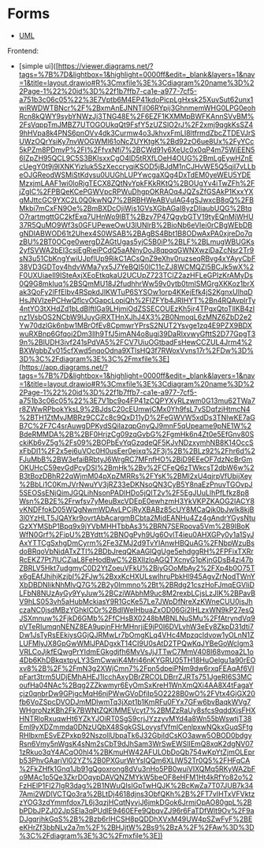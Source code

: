 # Forms


* [UML](https://app.diagrams.net/#G1JXuAXMNN9mEcxNOUTcEFDqTYHGNWh4zM#%7B%22pageId%22%3A%223Fit1MjcEK7-9_YUJuVB%22%7D)

Frontend: 
* [simple ui]([https://viewer.diagrams.net/?tags=%7B%7D&lightbox=1&highlight=0000ff&edit=_blank&layers=1&nav=1&title=layout.drawio#R%3Cmxfile%3E%3Cdiagram%20name%3D%22Page-1%22%20id%3D%22f1b7ffb7-ca1e-a977-7cf5-a751b3c06c05%22%3E7Vptb6M4EP41kdoPicpLgHxsk25XuvSut62unx1wiRWDWTBNcr%2F%2BxmAnEJNNTiI06RYpij3GhnmemWHG0LPG0eohRcn8kQWY9sybYNWzJj3TNG48E%2F6EZF1KXMMpBWFKAnnSVvBM%2FsVqppTmJMBZ7UTOGOUkqQt9FsfY5zUZSlO2rJ%2F2xmj9qgkKsSZ49hHVpa8k4PNS6pnOVv4dk3Curmw4o3JkhvxFmLI8ltfrmdZbcZTDEVJrSUWzOQrYsiKy7nvWOGWMl61oNcZUYKtgK%2Bd92zO6ue8Ux%2FyYCc5kPZm8PDmvP%2FI%2FfvxNfi7%2BCWd91y6XeUc0x0qP4m75WiEEN56IZpZH95QCL9C5S3BKIsxxCgO4lD5tRXfLOeH4OUG%2BmLgEywHZnEcUegY0t9j9lXNKYizluk5SzXeccryqiKSOD5jBJdM1nCJHvWE5Q5qjI7vLLbeOJGReodWSMiStKdysu0UUGhLUPYwcgaXQg4DxTdEM0yeWEU5YDEMzxjmLAAF1wi0loRjgTECX8ZQtNvYpkFKkRKtQ%2BOUgYv4iTwZFh%2FjZgIC%2FPBQeKCePGWVpcRPWuDhgpOKRAOq4JQZsZfGSAkP1KxxYXgMJttcGC9YXC2L0Q0kwNQ7%2BRBHWeABVuIAG4gSJwxcB8qQ%2FBMkbi7mCxFN9Oe%2BmBXDcOjiWjs1GVsXGbAGaI8yzDIiaubUQG%2BtqO7rartmgttGC2kfExq7UHnWo9lBT%2Bzv7P47QgvbGTV19tyEQnMjWHU37R5QuMO9Wf3s0GFUPeweOwU3lUNlrB%2BioNb6eVIei0rCBgWEbDBgNDIABWOD61t2Uhex4S0WSAB%2BAgBS4Bbt1B8ODwAxPA0xjreDo7qzBU%2BT0OCge0wergDZAGtUgas5yjC5B0iP%2BLF%2BLmugWBUGKs2yfSVWA2bEl3csjEgRieiPCdQ5aANnyDoJ8qpqqGWNXwziDaZcNsr2Tr9sN3u51CbKngYwiUJpfIUp9RikC1ACsQnZ9eXhv0ruzseqRBvg4xYAyyCbF38VD3GDToy4hdvWMa7yx5J7YeBQI50lC11cZJ8WCMQZI5BCJk5wX%2F0UXUiaeIl9ISteAxjXEoEtkqkaU2UCUpZ723TClZ2azHFLeGPIzKrAMyDs0Q9G8mkIuq%2BSQmMU18J2fudhhrWw59v0ytb0tmISMGrgXKKoz1brXak3QoFy2lFfElbv4RSpkdJIKWTuP6SYSOw1orp4KKejEfk4jS2KgnxUlhqDHsJNVIzePCHwQflcvOGapcLopiQh%2FIZFYb4JRIHYT%2Bn4RQAvplrTy4ntYO3tXHdZd1bLdBlftlGa9LHjmiOdZSSECOUEzKh5jr4TPgxQtoTllKB4zInz1VsbOS2NCbW9IJuyGjRXTHnXJhJ4X3%2B0NmoqL6zMNZ6ZbD2e2Yw70dzlGk6nbw1MBrOfEv8CpmwrYPrsS2NUT2Ysvge1zq4E9PZX9BDXwuRXBnp6Gfqoi2Dm3Ilh9TfJ5imAN4o8ugj39DaRIxvwyGfttS2D77GpgT39n%2BlUDH3ivf241sPdVA5%2FCV7UiuOGtbadFsHewCCZUL4Jrm4%2BXWgbbZv015cfXwd5nqoOdna9XTlsHQ3f7RWoxVvns17r%2FDw%3D%3D%3C%2Fdiagram%3E%3C%2Fmxfile%3E](https://app.diagrams.net/?tags=%7B%7D&lightbox=1&highlight=0000ff&edit=_blank&layers=1&nav=1&title=layout.drawio#R%3Cmxfile%3E%3Cdiagram%20name%3D%22Page-1%22%20id%3D%22f1b7ffb7-ca1e-a977-7cf5-a751b3c06c05%22%3E7V1bc9o4FP41zCQPYXyRLzwm0G13mu62TWa7r8ZWwRPbokYksL9%2BJdsC20cEUmwjCMx0Yh9fsL7vSDqfzjHtmcN4%2BTH1ZtMvJMBRz9CCZc8c9QxD11yD%2FeGWVW5xdDs3TNIwKE7aGB7C%2F7C4srAuwgDPKydSQiIazqpGnyQJ9mnF5qUpeame9pNE1W%2BdeRMMDA%2B%2BF0HrjzCg09zqGvbG%2FgmHk6n4Zt0e5EfGnv80SckiKb6vZ5g%2Fs09%2BOPbEvYqGzqdeQF5KJvNDzxymhNB8K14OccSxFbDl1%2F2x5ej6uVOc0H0usEer0ejxq%2F3j%2B%2BLz92%2Fhr6d%2FJuMbB%2BW3efaiBRbtyJ6WrgRC7MFnfHO%2BiD9EEeOF7dzNcBrGmOKUHcC59evGdPcyDSl%2BmHk%2Bv%2FCFeQ6zTWkcsT2dbW6w%2B3tBozDBhR22qWjmM04pXpZMRRs%2FYsK%2BMl2xU4qjrpVfUbijXey%2BbLi1C0KmJVrNwuYV3jRZ33eDKNsoQN3CyB5Y8naEzPnuvTGOvpJ5SEOSsENjQimJGQLihNsonPADlHDo5jQlT2v%2F5EgJUuLlhPfLfkz8p8Wsn%2B2E%2Frwfsv7yMeuBxcVDEpE0ewhzmH3YkVKPZKAOG2IACY8vKNDFfokD05WQgNwmWDAvLPCjRyXBABz85cUY8MCaQjk0bJwIk8kjB3l0YzHLT5JQAYkr9ovrtAbAcargmBCbta2MjdEANHu4Zz4gAndrYGysNtuGzXYMSbP1Bpq9x9jYVbMHHTbbAs3%2BRN7SERpova5Vm%2B9IBoKWfN0Grf%2FipU%2BYdtt%2BNOgPyh9Ug6OvlT4ieu0AHXGPy0y1a1SyJAxYTTCgSxhgDmCyrm%2Fe3ZMJ2d9TvYIAnwHBQuAG%2FNbpWzuBsdoBRqoVbNidATxZTI%2BDbJreqQKaAGlQgUge5ehdggRH%2FPFixTXRrRcEKZ7Pt7lUCZiaL8FeHodBwC%2BXIlzloAGQTXcnyG1pKjnGDsB4zi47bZBRLV5Hkt7udgmyC0D2YtZoeuVFkU%2BiyGOoMbAy2%2FXp4b0O75Tx6gEAfJhihjKzjbI%2FJw%2BxxKcHXULswIhruPbkHl945AgvZrNodTWnYXbDBDNIikNhMlvQ7G%2B2y0Immno%2Bt%2BRdg21cszHoFJmqEGVIiDLFbN8NUzAyGy9YyJuw%2BCziWAbhM9uc8M2rexbLCjsLzJIK%2BPavBV9hLS053vh5aHubMckiasY9R1GcKe57Le7JWpDfNreXzKWneCUU0jsJhczaNC0jsdMBzYGhkICOr%2BdIWeIHbuaZxOD06Gi2lHLzxWN9kP27esQJSXmnuw%2FjkD6GMb%2FfCHsBX0248bMBNLNuSMu%2FfAtryndVq9pVTeRIumqnNENZ8EA9upjnFHrMHnrjiE9jP0I6DVLvhW3eEy8ZkpD31dti7Dw1JsTyRsEEkiysGGjQJRMwLr7bOmgKLq4VHc4MpzqcIdvow1yOLnN1ZLUFMIyJX8GpGwWMlJPADgxkT14CI9U0sAtD2TPQwKqJYBeGoWclgm3VRLCoJjkfEQwgPrYIdmEGkgdjfh6MvVsJjJTTwC7MmV408I68vmoa2L1o4Db6KhDBkqxtpyLY3SmCwwiK4Mri46nKYGRU05TH18HuOelgu1a90rEOxv8%2B%2F%2FmN3g2XWjCmn7%2Fpn5dpeiPNm9dw6rxqFEAqAf6VIpFart3trm5UDjEMhAHEJ1IcchAxyDBrZRCOLDBrrZJRTs751JgeRI6S3MCoufHa04NAc%2Bqg2ZZkwmyr6EyOmSxKreH1WnXmQXi4AA8X4tFagaYcjz0qnbrDw9GPjgcMqH6njPWwGVoDfiIp5O2228B0wO%2FVtx4GjGX20fb6VoZSpcDVODJmMDlwmTq3jXpt1b1KmRFu0FYx7GFw6bvBaqkWVg7WHgroNzKBh2Fk7BWNtZQKlMMEVcyt7%2BMZzRaUy8sfcs9qddXjsFHXHNTRloRxuqwHt6YZkYJOiRT0SgS9crjJYzzyvMYd4a8Wn55bWswtjT38Eml9yXDZmmda0DNzUQbX48SgkGSLovysfVfmlCenlpxwNQkxGuqSFtgRHlbxmESvEZPxkp92NszollUbpaTk6J32GbjIdCsKO3aww5OBOD0bdgyRsn6Vmy5nWgsK4sNm2sCbT9dJhSam3WrSwEWSlIEmQ8xqK2dgNV071zRkuo3qY4ACqO0hl4%2BKmuHW42AFULObDoQb754wKpYtZjmOLEprb53PhvGAarjVl02YZ%2B0PXGurWrYsIQQm6XLIW52Tr0Q5%2FHFqCA%2FkZHfk1Gnq1Jb91gQgoxrong8dVu3nHo5PB0wuiVIXQMq5RKyWA2bFo9MAc1p5Qe3ZkrDOqypDAVQNZMYkW5beOF8eHFM1Ht4kRfYo82o%2FzHElP1Fl27IgR3dag%2B1NWuQIsIGpTwHQJK%2BcKwZa7T07JUB7k347Ami2WDlVCTQo3ra%2BLtDj4618djns3ObfQKh%2B%2FT7vIHTxVFVktzzYOG3zdYmmfdox7L6j3qzjHCqtNyvjJ6jmkDGok6JrmiOpAO80gpL%2BbPDbJPZJ02JpSEla3qPUdlE9460EFe9QbqvZJ96r6FaTDfWlt9Ov%2F9aDJgqrjhkGqS%2B%2Bzb6rIHCSH8pQDDhXVxM49UW4pSZwFyF%2BEeKHrZf3bbNLv2a7m%2F%2BHJjtW%2Bs9%2BzA%2F%2FAw%3D%3D%3C%2Fdiagram%3E%3C%2Fmxfile%3E])
